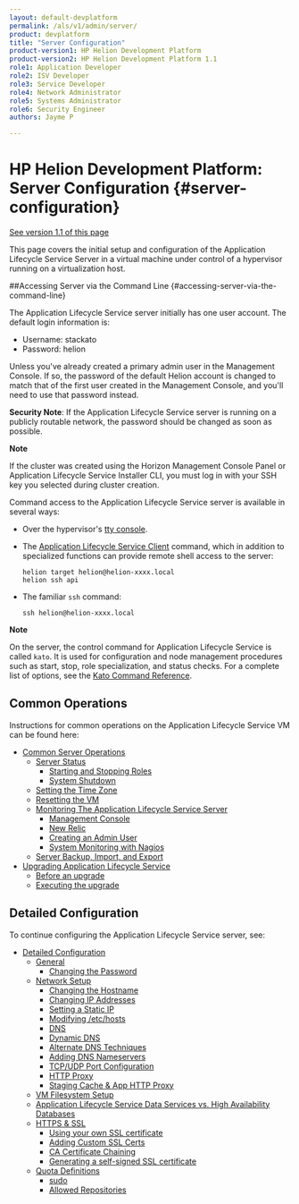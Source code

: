 ```yaml
---
layout: default-devplatform
permalink: /als/v1/admin/server/
product: devplatform
title: "Server Configuration"
product-version1: HP Helion Development Platform
product-version2: HP Helion Development Platform 1.1
role1: Application Developer
role2: ISV Developer 
role3: Service Developer
role4: Network Administrator
role5: Systems Administrator 
role6: Security Engineer
authors: Jayme P

---
```

<!--PUBLISHED-->

# HP Helion Development Platform: Server Configuration {#server-configuration}
[See version 1.1 of this page](/helion/devplatform/1.1/als/admin/server/)

This page covers the initial setup and configuration of the Application Lifecycle Service
Server in a virtual machine under control of a hypervisor running on a
virtualization host.

##Accessing Server via the Command Line {#accessing-server-via-the-command-line}

The Application Lifecycle Service server initially has one user account. The default login information is:

* Username: stackato
* Password: helion

Unless you've already created a primary admin user in the Management Console. If so, the password of the default Helion account is changed to match that of the first user created in the Management Console, and you'll need to use that password instead. 

**Security Note**: If the Application Lifecycle Service server is running on a publicly routable network, the password should be changed as soon as possible.

**Note**

 If the cluster was created using the Horizon Management Console Panel or Application Lifecycle Service Installer CLI, you must log in with your SSH key you selected during cluster creation.

Command access to the Application Lifecycle Service server is available in several ways:

-   Over the hypervisor's [tty console](/als/v1/user/reference/glossary/#term-tty-console).

-   The [Application Lifecycle Service Client](/als/v1/user/reference/client-ref/#command-ref-client) command, which in addition to specialized functions can provide remote shell access to the server:

        helion target helion@helion-xxxx.local
        helion ssh api

-   The familiar `ssh` command:

        ssh helion@helion-xxxx.local

**Note**
<!-- For ssh access on Windows, we recommend [MSYS](http://sourceforge.net/apps/trac/mingw-w64/wiki/MSYS).-->

On the server, the control command for Application Lifecycle Service is called
`kato`. It is used for configuration and node
management procedures such as start, stop, role specialization, and
status checks. For a complete list of options, see the [Kato Command Reference](/als/v1/admin/reference/kato-ref/).

Common Operations[](#common-operations "Permalink to this headline")
---------------------------------------------------------------------

Instructions for common operations on the Application Lifecycle Service VM can be found here:

-   [Common Server Operations](/als/v1/admin/server/operations/)
    -   [Server Status](/als/v1/admin/server/operations/#server-status)
        -   [Starting and Stopping
            Roles](/als/v1/admin/server/operations/#starting-and-stopping-roles)
        -   [System Shutdown](/als/v1/admin/server/operations/#system-shutdown)
    -   [Setting the Time Zone](/als/v1/admin/server/operations/#setting-the-time-zone)
    -   [Resetting the VM](/als/v1/admin/server/operations/#resetting-the-vm)
    -   [Monitoring The Application Lifecycle Service
        Server](/als/v1/admin/server/operations/#monitoring-the-helion-server)
        -   [Management Console](/als/v1/admin/server/operations/#management-console)
        -   [New Relic](/als/v1/admin/server/operations/#new-relic)
        -   [Creating an Admin User](/als/v1/admin/server/operations/#creating-an-admin-user)
        -   [System Monitoring with Nagios](/als/v1/admin/server/operations/#system-monitoring-with-nagios)
    -   [Server Backup, Import, and Export](/als/v1/admin/server/operations/#server-backup-import-and-export)
-   [Upgrading Application Lifecycle Service](/als/v1/admin/server/upgrade/)
    -   [Before an upgrade](/als/v1/admin/server/upgrade/#before-an-upgrade)
    -   [Executing the upgrade](/als/v1/admin/server/upgrade/#executing-the-upgrade)

Detailed Configuration[](#detailed-configuration "Permalink to this headline")
-------------------------------------------------------------------------------

To continue configuring the Application Lifecycle Service server, see:

-   [Detailed Configuration](/als/v1/admin/server/configuration/)
    -   [General](/als/v1/admin/server/configuration/#general)
        -   [Changing the Password](/als/v1/admin/server/configuration/#changing-the-password)
    -   [Network Setup](/als/v1/admin/server/configuration/#network-setup)
        -   [Changing the
            Hostname](/als/v1/admin/server/configuration/#changing-the-hostname)
        -   [Changing IP
            Addresses](/als/v1/admin/server/configuration/#changing-ip-addresses)
        -   [Setting a Static
            IP](/als/v1/admin/server/configuration/#setting-a-static-ip)
        -   [Modifying
            /etc/hosts](/als/v1/admin/server/configuration/#modifying-etc-hosts)
        -   [DNS](/als/v1/admin/server/configuration/#dns)
        -   [Dynamic DNS](/als/v1/admin/server/configuration/#dynamic-dns)
        -   [Alternate DNS
            Techniques](/als/v1/admin/server/configuration/#alternate-dns-techniques)
        -   [Adding DNS
            Nameservers](/als/v1/admin/server/configuration/#adding-dns-nameservers)
        -   [TCP/UDP Port
            Configuration](/als/v1/admin/server/configuration/#tcp-udp-port-configuration)
        -   [HTTP Proxy](/als/v1/admin/server/configuration/#http-proxy)
        -   [Staging Cache & App HTTP
            Proxy](/als/v1/admin/server/configuration/#staging-cache-app-http-proxy)
    -   [VM Filesystem Setup](/als/v1/admin/server/configuration/#vm-filesystem-setup)
    -   [Application Lifecycle Service Data Services vs. High Availability
        Databases](/als/v1/admin/server/configuration/#helion-data-services-vs-high-availability-databases)
    -   [HTTPS & SSL](/als/v1/admin/server/configuration/#https-ssl)
        -   [Using your own SSL
            certificate](/als/v1/admin/server/configuration/#using-your-own-ssl-certificate)
        -   [Adding Custom SSL Certs](/als/v1/admin/server/configuration/#adding-custom-ssl-certs-sni)
        -   [CA Certificate
            Chaining](/als/v1/admin/server/configuration/#ca-certificate-chaining)
        -   [Generating a self-signed SSL
            certificate](/als/v1/admin/server/configuration/#generating-a-self-signed-ssl-certificate)
    -   [Quota Definitions](/als/v1/admin/server/configuration/#quota-definitions)
        -   [sudo](/als/v1/admin/server/configuration/#sudo)
        -   [Allowed
            Repositories](/als/v1/admin/server/configuration/#allowed-repositories)
